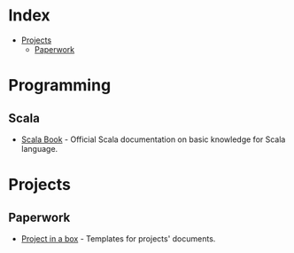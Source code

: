 # Index
- [Projects](#projects)
  - [Paperwork](#paperwork)

# Programming
## Scala
- [Scala Book](https://docs.scala-lang.org/overviews/scala-book/introduction.html) - Official Scala documentation on basic knowledge for Scala language.

# Projects 
## Paperwork
- [Project in a box](https://www.projectinabox.org.uk) - Templates for projects' documents.
